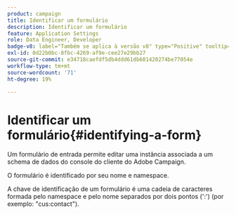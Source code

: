 ```yaml
---
product: campaign
title: Identificar um formulário
description: Identificar um formulário
feature: Application Settings
role: Data Engineer, Developer
badge-v8: label="Também se aplica à versão v8" type="Positive" tooltip="Também se aplica ao Campaign v8"
exl-id: 0d22b0bc-8fbc-4269-af9e-cee27e29bb27
source-git-commit: e34718caefdf5db4ddd61db601420274be77054e
workflow-type: tm+mt
source-wordcount: '71'
ht-degree: 19%

---
```


# Identificar um formulário{#identifying-a-form}



Um formulário de entrada permite editar uma instância associada a um schema de dados do console do cliente do Adobe Campaign.

O formulário é identificado por seu nome e namespace.

A chave de identificação de um formulário é uma cadeia de caracteres formada pelo namespace e pelo nome separados por dois pontos (&#39;:&#39;) (por exemplo: &quot;cus:contact&quot;).

